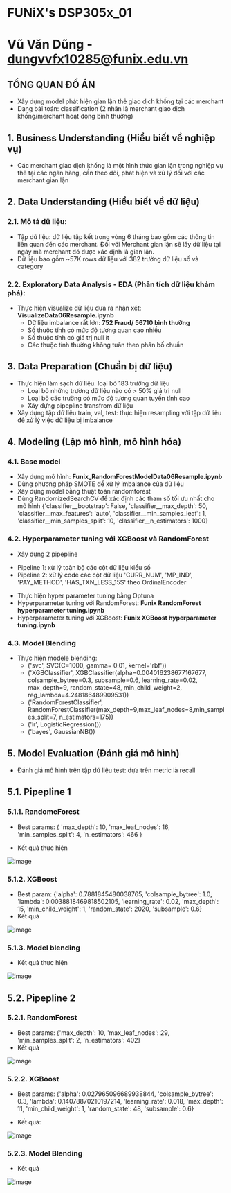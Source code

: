 # FUNiX's DSP305x_01

# Vũ Văn Dũng - dungvvfx10285@funix.edu.vn

## TỔNG QUAN ĐỒ ÁN
- Xây dựng model phát hiện gian lận thẻ giao dịch khống tại các merchant
- Dạng bài toán: classification (2 nhãn là merchant giao dịch khống/merchant hoạt động bình thường)

## 1. Business Understanding (Hiểu biết về nghiệp vụ)
- Các merchant giao dịch khống là một hình thức gian lận trong nghiệp vụ thẻ tại các ngân hàng, cần theo dõi, phát hiện và xử lý đối với các merchant gian lận
## 2. Data Understanding (Hiểu biết về dữ liệu)
### 2.1. Mô tả dữ liệu:
- Tập dữ liệu: dữ liệu tập kết trong vòng 6 tháng bao gồm các thông tin liên quan đến các merchant. Đối với Merchant gian lận sẽ lấy dữ liệu tại ngày mà merchant đó được xác định là gian lận.
- Dữ liệu bao gồm ~57K rows dữ liệu với 382 trường dữ liệu số và category 
### 2.2. Exploratory Data Analysis - EDA (Phân tích dữ liệu khám phá):
- Thực hiện visualize dữ liệu đưa ra nhận xét: **VisualizeData06Resample.ipynb**
  + Dữ liệu imbalance rất lớn: **752 Fraud/ 56710 bình thường**
  + Số thuộc tính có mức độ tương quan cao nhiều
  + Số thuộc tính có giá trị null ít
  + Các thuộc tính thường không tuân theo phân bố chuẩn  
## 3. Data Preparation (Chuẩn bị dữ liệu)
- Thực hiện làm sạch dữ liệu: loại bỏ 183 trường dữ liệu
  + Loại bỏ những trường dữ liệu nào có > 50% giá trị null
  + Loại bỏ các trường có mức độ tương quan tuyến tính cao
  + Xây dựng pipepline transfrom dữ liệu  
- Xây dựng tập dữ liệu train, val, test: thực hiện resampling với tập dữ liệu để xử lý việc dữ liệu bị imbalance
## 4. Modeling (Lập mô hình, mô hình hóa)
### 4.1. Base model
- Xây dựng mô hình: **Funix_RandomForestModelData06Resample.ipynb**
- Dùng phương pháp SMOTE để xử lý imbalance của dữ liệu
- Xây dựng model bằng thuật toán randomforest
- Dùng RandomizedSearchCV để xác định các tham số tối ưu nhất cho mô hình
  {'classifier__bootstrap': False,
 'classifier__max_depth': 50,
 'classifier__max_features': 'auto',
 'classifier__min_samples_leaf': 1,
 'classifier__min_samples_split': 10,
 'classifier__n_estimators': 1000}
### 4.2. Hyperparameter tuning với XGBoost và RandomForest
- Xây dựng 2 pipepline
 + Pipeline 1: xử lý toàn bộ các cột dữ liệu kiểu số
 + Pipeline 2: xử lý code các cột dữ liệu 'CURR_NUM', 'MP_IND', 'PAY_METHOD', 'HAS_TXN_LESS_15S' theo OrdinalEncoder
- Thực hiện hyper parameter tuning bằng Optuna
- Hyperparameter tuning với RandomForest: **Funix RandomForest hyperparameter tuning.ipynb** 
- Hyperparameter tuning với XGBoost: **Funix XGBoost hyperparameter tuning.ipynb**
### 4.3. Model Blending 
- Thực hiện modele blending:
  + ('svc', SVC(C=1000, gamma= 0.01, kernel='rbf'))
  + ('XGBClassifier', XGBClassifier(alpha=0.004016238677167677, colsample_bytree=0.3, subsample=0.6, learning_rate=0.02, max_depth=9, random_state=48, min_child_weight=2, reg_lambda=4.248186489909531))
  + ('RandomForestClassifier', RandomForestClassifier(max_depth=9,max_leaf_nodes=8,min_samples_split=7, n_estimators=175))
  + ('lr', LogisticRegression())
  + ('bayes', GaussianNB())
## 5.  Model Evaluation (Đánh giá mô hình)
- Đánh giá mô hình trên tập dữ liệu test: dựa trên metric là recall
## 5.1. Pipepline 1
### 5.1.1. RandomeForest
- Best params:
    {
    'max_depth': 10,
     'max_leaf_nodes': 16,
     'min_samples_split': 4,
     'n_estimators': 466
    }
 
- Kết quả thực hiện

![image](https://user-images.githubusercontent.com/21106518/163116137-7158271c-6f25-4af6-ad97-c70e00f68825.png)

### 5.1.2. XGBoost
- Best param: 
 {'alpha': 0.7881845480038765,
 'colsample_bytree': 1.0,
 'lambda': 0.0038818469818502105,
 'learning_rate': 0.02,
 'max_depth': 15,
 'min_child_weight': 1,
 'random_state': 2020,
 'subsample': 0.6}
- Kết quả 

![image](https://user-images.githubusercontent.com/21106518/163117334-90609858-e4a7-4247-bcb1-a83a6869d06d.png)


### 5.1.3. Model blending
- Kết quả thực hiện

![image](https://user-images.githubusercontent.com/21106518/163116591-f0908eb5-f33e-434a-8934-406097f1a211.png)


## 5.2. Pipepline 2
### 5.2.1. RandomForest
- Best params:
    {'max_depth': 10,
     'max_leaf_nodes': 29,
     'min_samples_split': 2,
     'n_estimators': 402}
- Kết quả

![image](https://user-images.githubusercontent.com/21106518/163116917-5c24beaa-e4bd-481d-a94f-622ad1119f1b.png)

### 5.2.2. XGBoost
- Best params:
{'alpha': 0.027965096689938844,
 'colsample_bytree': 0.3,
 'lambda': 0.14078870210197214,
 'learning_rate': 0.018,
 'max_depth': 11,
 'min_child_weight': 1,
 'random_state': 48,
 'subsample': 0.6}

- Kết quả: 

![image](https://user-images.githubusercontent.com/21106518/163117196-3286d507-67dc-44ef-9196-a626bbbc1976.png)

### 5.2.3. Model Blending

- Kết quả

![image](https://user-images.githubusercontent.com/21106518/163118580-dbabdb7d-c196-403b-aef8-e2bfc17e34ad.png)


